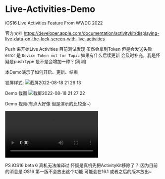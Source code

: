 # Live-Activities-Demo
iOS16 Live Activities Feature From WWDC 2022

官方文档 https://developer.apple.com/documentation/activitykit/displaying-live-data-on-the-lock-screen-with-live-activities

Push 来开始Live Activities 目前测试发现 虽然会拿到Token 但是会发送失败 error 是 `Device Token not for Topic`
如果有什么后续更新 会及时补充，我是怀疑是push type 是不是会增加一种？(猜测)

本Demo演示了如何开启、更新、结束

锁屏样式:
![截屏2022-08-18 21 26 13](https://user-images.githubusercontent.com/6234801/185406411-e2fda553-a0a1-45d3-94b3-9fc1d2f261d2.png)

Demo 截图
![截屏2022-08-18 21 27 22](https://user-images.githubusercontent.com/6234801/185406663-53ead682-bbd8-49fc-8e67-7edfd9bf1189.png)

Demo 视频(有点大好像 但是演示的比较全~)

![simulator_screenshot_1BE7D6F3-9D08-499F-A190-B01A762C09CE](https://github.com/jerryliurui/Live-Activities-Demo/blob/main/RPReplay_Final1660290754.MP4)

PS
iOS16 beta 6 真机无法编译过 怀疑是真机先把ActivityKit移除了？ 因为目前的消息是iOS16 第一版不会放出这个功能 可能会在16.1 或者之后的版本放出~


